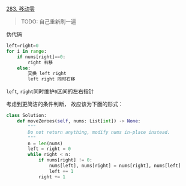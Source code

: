 [283. 移动零](https://leetcode-cn.com/problems/move-zeroes/)

>TODO: 自己重新刷一遍

伪代码
```python
left=right=0
for i in range:
    if nums[right]==0:
        right 右移
    else:
        交换 left right
        left right 同时右移 
```
`left`, `right`同时维护`0`区间的左右指针


考虑到更简洁的条件判断， 故应该为下面的形式：
```python
class Solution:
    def moveZeroes(self, nums: List[int]) -> None:
        """
        Do not return anything, modify nums in-place instead.
        """
        n = len(nums)
        left = right = 0
        while right < n:
            if nums[right] != 0:
                nums[left], nums[right] = nums[right], nums[left]
                left += 1
            right += 1
```